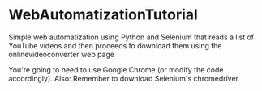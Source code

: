 # WebAutomatizationTutorial
Simple web automatization using Python and Selenium that reads a list of YouTube videos and then proceeds 
to download them using the onlinevideoconverter web page

You're going to need to use Google Chrome (or modify the code accordingly).
Also: Remember to download Selenium's chromedriver
